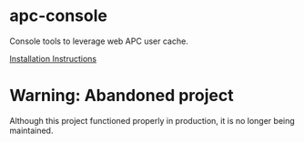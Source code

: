 apc-console
===========

Console tools to leverage web APC user cache.

[Installation Instructions](http://www.witti.ws/project/apc-console)

Warning: Abandoned project
==========================

Although this project functioned properly in production, it is no longer being maintained.
